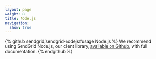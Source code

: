 ```yaml
---
layout: page
weight: 0
title: Node.js
navigation:
  show: true
---
```

{% github sendgrid/sendgrid-nodejs\#usage Node.js %} We recommend using SendGrid Node.js, our client library, [available on Github](https://github.com/sendgrid/sendgrid-nodejs), with full documentation. {% endgithub %}
